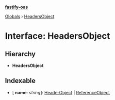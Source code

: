 **[fastify-oas](../README.md)**

[Globals](../README.md) › [HeadersObject](headersobject.md)

# Interface: HeadersObject

## Hierarchy

* **HeadersObject**

## Indexable

* \[ **name**: *string*\]: [HeaderObject](headerobject.md) | [ReferenceObject](referenceobject.md)